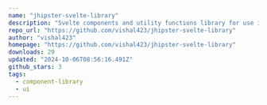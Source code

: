```yaml
---
name: "jhipster-svelte-library"
description: "Svelte components and utility functions library for use in the JHipster generated projects."
repo_url: "https://github.com/vishal423/jhipster-svelte-library"
author: "vishal423"
homepage: "https://github.com/vishal423/jhipster-svelte-library"
downloads: 29
updated: "2024-10-06T08:56:16.491Z"
github_stars: 3
tags: 
  - component-library
  - ui
---
```

